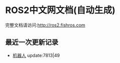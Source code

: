 # ROS2中文网文档(自动生成)

完整文档请访问:http://ros2.fishros.com

## 最近一次更新记录
- [机器人](https://github.com) update:7813|49
